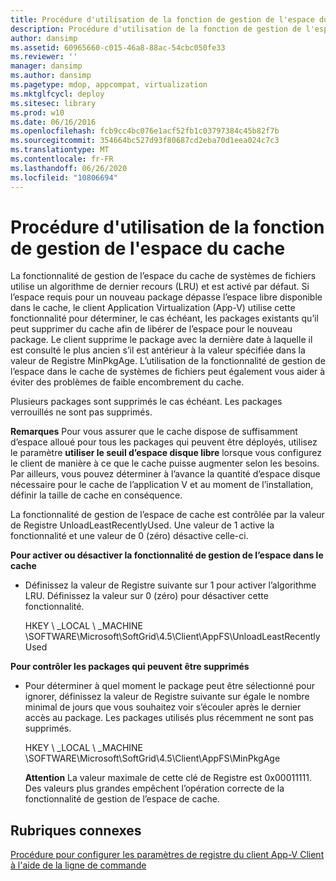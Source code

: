 ```yaml
---
title: Procédure d'utilisation de la fonction de gestion de l'espace du cache
description: Procédure d'utilisation de la fonction de gestion de l'espace du cache
author: dansimp
ms.assetid: 60965660-c015-46a8-88ac-54cbc050fe33
ms.reviewer: ''
manager: dansimp
ms.author: dansimp
ms.pagetype: mdop, appcompat, virtualization
ms.mktglfcycl: deploy
ms.sitesec: library
ms.prod: w10
ms.date: 06/16/2016
ms.openlocfilehash: fcb9cc4bc076e1acf52fb1c03797384c45b82f7b
ms.sourcegitcommit: 354664bc527d93f80687cd2eba70d1eea024c7c3
ms.translationtype: MT
ms.contentlocale: fr-FR
ms.lasthandoff: 06/26/2020
ms.locfileid: "10806694"
---
```

# Procédure d'utilisation de la fonction de gestion de l'espace du cache


La fonctionnalité de gestion de l’espace du cache de systèmes de fichiers utilise un algorithme de dernier recours (LRU) et est activé par défaut. Si l’espace requis pour un nouveau package dépasse l’espace libre disponible dans le cache, le client Application Virtualization (App-V) utilise cette fonctionnalité pour déterminer, le cas échéant, les packages existants qu’il peut supprimer du cache afin de libérer de l’espace pour le nouveau package. Le client supprime le package avec la dernière date à laquelle il est consulté le plus ancien s’il est antérieur à la valeur spécifiée dans la valeur de Registre MinPkgAge. L’utilisation de la fonctionnalité de gestion de l’espace dans le cache de systèmes de fichiers peut également vous aider à éviter des problèmes de faible encombrement du cache.

Plusieurs packages sont supprimés le cas échéant. Les packages verrouillés ne sont pas supprimés.

**Remarques**  Pour vous assurer que le cache dispose de suffisamment d’espace alloué pour tous les packages qui peuvent être déployés, utilisez le paramètre **utiliser le seuil d’espace disque libre** lorsque vous configurez le client de manière à ce que le cache puisse augmenter selon les besoins. Par ailleurs, vous pouvez déterminer à l’avance la quantité d’espace disque nécessaire pour le cache de l’application V et au moment de l’installation, définir la taille de cache en conséquence.

 

La fonctionnalité de gestion de l’espace de cache est contrôlée par la valeur de Registre UnloadLeastRecentlyUsed. Une valeur de 1 active la fonctionnalité et une valeur de 0 (zéro) désactive celle-ci.

**Pour activer ou désactiver la fonctionnalité de gestion de l’espace dans le cache**

-   Définissez la valeur de Registre suivante sur 1 pour activer l’algorithme LRU. Définissez la valeur sur 0 (zéro) pour désactiver cette fonctionnalité.

    HKEY \ _LOCAL \ _MACHINE \\SOFTWARE\\Microsoft\\SoftGrid\\4.5\\Client\\AppFS\\UnloadLeastRecentlyUsed

**Pour contrôler les packages qui peuvent être supprimés**

-   Pour déterminer à quel moment le package peut être sélectionné pour ignorer, définissez la valeur de Registre suivante sur égale le nombre minimal de jours que vous souhaitez voir s’écouler après le dernier accès au package. Les packages utilisés plus récemment ne sont pas supprimés.

    HKEY \ _LOCAL \ _MACHINE \\SOFTWARE\\Microsoft\\SoftGrid\\4.5\\Client\\AppFS\\MinPkgAge

    **Attention**  La valeur maximale de cette clé de Registre est 0x00011111. Des valeurs plus grandes empêchent l’opération correcte de la fonctionnalité de gestion de l’espace de cache.

     

## Rubriques connexes


[Procédure pour configurer les paramètres de registre du client App-V Client à l'aide de la ligne de commande](how-to-configure-the-app-v-client-registry-settings-by-using-the-command-line.md)

 

 





